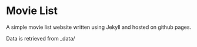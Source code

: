 # Movie List
A simple movie list website written using Jekyll and hosted on github pages.

Data is retrieved from _data/<datalist>.csv
